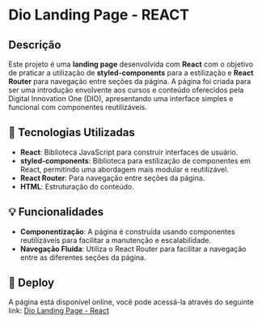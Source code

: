 # Dio Landing Page - REACT

## Descrição

Este projeto é uma **landing page** desenvolvida com **React** com o objetivo de praticar a utilização de **styled-components** para a estilização e **React Router** para navegação entre seções da página. A página foi criada para ser uma introdução envolvente aos cursos e conteúdo oferecidos pela Digital Innovation One (DIO), apresentando uma interface simples e funcional com componentes reutilizáveis.

## 🔧 Tecnologias Utilizadas

- **React**: Biblioteca JavaScript para construir interfaces de usuário.
- **styled-components**: Biblioteca para estilização de componentes em React, permitindo uma abordagem mais modular e reutilizável.
- **React Router**: Para navegação entre seções da página.
- **HTML**: Estruturação do conteúdo.

## 💡 Funcionalidades

- **Componentização**: A página é construída usando componentes reutilizáveis para facilitar a manutenção e escalabilidade.
- **Navegação Fluida**: Utiliza o React Router para facilitar a navegação entre as diferentes seções da página.

## 🔗 Deploy

A página está disponível online, você pode acessá-la através do seguinte link: [Dio Landing Page - React](https://danieleksantos.github.io/dio-landing-page_React_/?#/)

